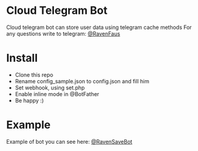 # Cloud Telegram Bot

Cloud telegram bot can store user data using telegram cache methods
For any questions write to telegram: [@RavenFaus](http://t.me/ravenfaus "@RavenFaus")

# Install

- Clone this repo
- Rename config_sample.json to config.json and fill him
- Set webhook, using set.php
- Enable inline mode in @BotFather
- Be happy :)

# Example
Example of bot you can see here: [@RavenSaveBot](https://t.me/RavenSaveBot "@RavenSaveBot")
